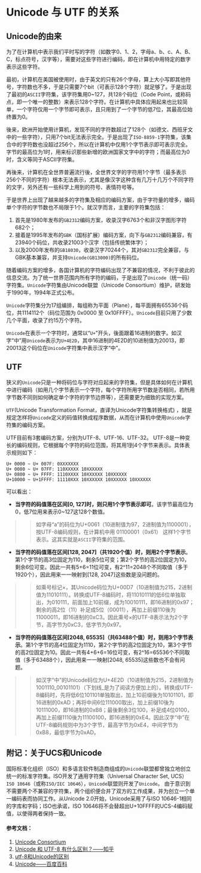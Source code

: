 # Unicode 与 UTF 的关系

## Unicode的由来
为了在计算机中表示我们平时写的字符（如数字0、1、2，字母a、b、c、A、B、C，标点符号，汉字等），需要对这些字符进行编码，即在计算机中用特定的数字表示这些字符。

最初，计算机在美国被使用时，由于英文的只有26个字母，算上大小写即其他符号，字符数也不多，于是只需要7个bit（可表示128个字符）就足够了。于是出现了最初的`ASCII`字符集，该字符集用0~127，共128个码位（Code Point，或称码点，即一个唯一的整数）来表示128个字符。在计算机中具体应用起来也比较简单，一个字符仅用一个字节即可表示，且只用到了一个字节的低7位，其最高位始终置为0。

後来，欧洲开始使用计算机，发现不同的字符数超过了128个（如德文、西班牙文中的一些字符），只用7个bit无法表示完全。于是出现了`ISO-8859-1`字符集，该集合中的字符数也没超过256个，所以在计算机中仅用1个字节表示即可表示完全。字节的最高位为1时，用来标识那些新增的欧洲国家文字中的字符；而最高位为0时，含义等同于ASCII字符集。

再後来，计算机在全世界普遍流行後，全世界文字的字符用1个字节（最多表示256个不同的字符）根本无法表示，尤其是像汉字这种含有几万十几万个不同字符的文字，另外还有一些科学上用到的符号、表情符号等。

于是世界上出现了越来越多的字符集及相应的编码方案，由于字符量的增多，编码单个字符的字节数也不局限于1个。就汉字而言，主要的字符集包括：
1. 首先是1980年发布的`GB2312`编码方案，收录汉字6763个和非汉字图形字符682个；
1. 接着是1995年发布的`GBK`（国标扩展）编码方案，向下与`GB2312`编码兼容，有23940个码位，共收录21003个汉字（包括传统繁体字）；
1. 以及2000年发布的`GB18030`，收录汉字70244个，其对`GB2312`完全兼容，与GBK基本兼容，并支持`Unicode(GB13000)`的所有码位。

随着编码方案的增多，各国计算机的字符编码出现了不兼容的情况，不利于彼此的信息交流。为了统一世界范围内所有字符的编码，于是出现了`Unicode`（统一码）字符集。`Unicode`字符集由Unicode联盟（Unicode Consortium）维护，研发始于1990年，1994年正式公布。

`Unicode`字符集分为17组编排，每组称为平面（Plane），每平面拥有65536个码位，共1114112个（码位范围为 0x0000 至 0x10FFFF）。`Unicode`目前只用了少数几个平面，收录了约15万个字符。

`Unicode`在表示一个字符时，通常以“`U+`”开头，後面跟着16进制的数字。如汉字“中”用`Unicode`表示为`U+4E2D`，其中16进制的4E2D的10进制值为20013，即20013这个码位在`Unicode`字符集中表示汉字“中”。

## UTF
狭义的`Unicode`只是一种将码位与字符对应起来的字符集，但是具体如何在计算机中进行编码（如用几个字节表示一个字符，每个字符所用字节数是否相同，若所用字节数不同则如何确定单个字符的字节边界等），还需要更为细致的实现方案。

`UTF`(Unicode Transformation Format，直译为Unicode字符集转换格式) ，就是规定怎样将`Unicode`定义的码值转换成程序数据，从而在计算机中使用`Unicode`字符集的编码方案。

UTF目前有3套编码方案，分别为UTF-8、UTF-16、UTF-32。
UTF-8是一种变长的编码规则，它根据每个字符的码位范围，将其用1到4个字节来表示。具体表示规则如下：
```
U+ 0000 ~ U+ 007F: 0XXXXXXX
U+ 0080 ~ U+ 07FF: 110XXXXX 10XXXXXX
U+ 0800 ~ U+ FFFF: 1110XXXX 10XXXXXX 10XXXXXX
U+10000 ~ U+1FFFF: 11110XXX 10XXXXXX 10XXXXXX 10XXXXXX
```
可以看出：
- **当字符的码值落在区间[0, 127]时，则只用1个字节表示即可**。该字节最高位为0，低7位用来表示0~127这128个数值。

>> 如字母“a”的码位为U+0061（10进制值为97，2进制值为1100001），按UTF-8编码规则，在计算机中用 01100001（0x61） 这样1个字节表示。这其实就是`ASCII`字符集的范围。

- **当字符的码值落在区间[128, 2047]（共1920个值）时，则用2个字节表示**。第1个字节的高3位固定为110，剩余5位可变；第2个字节的高2位固定为10，剩余6位可变。因此一共有5+6=11位可变，有2^11=2048个不同取值（多于1920个），因此用来一一映射到[128, 2047]这些数是没问题的。

>> 如乘号标记×，其Unicode码位为U+00D7（10进制值为215，2进制值为11010111）。转换成UTF-8编码时，将11010111的低6位单独取出，为010111，前面加上10前缀，成为10010111，即16进制的0x97；剩余的高2位（11）补足成5位（00011），再加上前缀110後为11000011，即16进制的0xC3。因此乘号×的UTF-8表示法为2个字节，高字节为0xC3，低字节为0x97。

- **当字符的码值落在区间[2048, 65535]（共63488个值）时，则用3个字节表示**。第1个字节的高4位固定为1110，第2个字节的高2位固定为10，第3个字节的高2位固定为10。因此一共有4+6+6=16位可变，有2^16=65536个不同取值（多于63488个），因此用来一一映射[2048, 65535]这些数也不会有问题。

>> 如汉字“中”的Unicode码位为U+4E2D（10进制值为215，2进制值为1001110_00101101）（下划线_是为了阅读方便加上的）。转换成UTF-8编码时，先将低6位101101单独取出，加上10前缀後为10101101，即16进制的0xAD；再将中间6位111000取出，加上前缀10後为10111000，即16进制的0xB8；最後剩余3位100，补足成4位0100，再加上前缀1110後为11100100，即16进制的0xE4。因此汉字“中”在UTF-8编码规则中为3个字节，最高字节为0xE4，中间字节为0xB8，最低字节为0xAD。

## 附记：关于UCS和Unicode
国际标准化组织（ISO）和多语言软件制造商组成的`Unicode`联盟都曾独立地创立统一的标准字符集。ISO开发了通用字符集（Universal Character Set, UCS）`ISO 10646`（或称`ISO/IEC 10646`），`Unicode`联盟则开发了`Unicode`。
由于意识到不需要两个不兼容的字符集，两个组织便合并了双方的工作成果，并为创立一个单一编码表而协同工作。从Unicode 2.0开始，Unicode采用了与ISO 10646-1相同的字库和字码；ISO也承诺，ISO 10646将不会替超出U+10FFFF的UCS-4编码赋值，以使得两者保持一致。

#### 参考文档：
1. [Unicode Consortium](https://home.unicode.org/basic-info/overview/)
1. [Unicode 和 UTF-8 有什么区别？——知乎](https://www.zhihu.com/question/23374078)
1. [utf-8和Unicode的区别](https://www.cnblogs.com/dhsz/p/7737480.html)
1. [Unicode——百度百科](https://baike.baidu.com/item/Unicode/750500)


